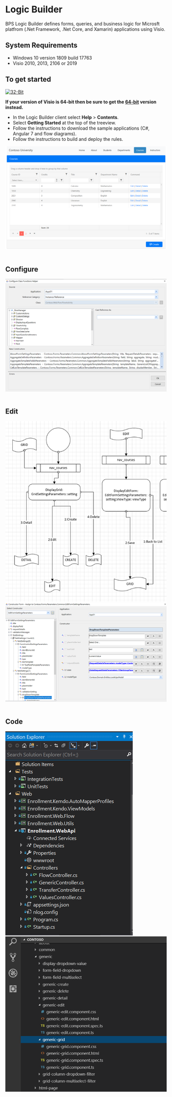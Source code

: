 # Logic Builder
BPS Logic Builder defines forms, queries, and business logic for Microsft platfrom (.Net Framework, .Net Core, and Xamarin) applications using Visio.

## System Requirements
* Windows 10 version 1809 build 17763
* Visio 2010, 2013, 2106 or 2019

## To get started
[![32-Bit](https://assets.windowsphone.com/85864462-9c82-451e-9355-a3d5f874397a/English_get-it-from-MS_InvariantCulture_Default.png)](//www.microsoft.com/store/apps/9NGKP83G750J?ocid=badge)

**If your version of Visio is 64-bit then be sure to get the [64-bit](//www.microsoft.com/store/apps/9PBQ81MNWHLX) version instead.**
* In the Logic Builder client select **Help** > **Contents**. 
* Select **Getting Started** at the top of the treeview.
* Follow the instructions to download the sample applications (C#, Angular 7 and flow diagrams).
* Follow the instructions to build and deploy the rules.

![](CoursesGrid.PNG?raw=true)
<br><br>

## Configure
![](ConfigureClassFunctionsHelper.PNG?raw=true)
<br><br>

## Edit
![](Editing.PNG?raw=true)
![](EditFormSettingsBeingEdited.PNG?raw=true)
<br><br>

## Code
![](Vs2017.PNG?raw=true)
![](VSCodeProjectExplorer.PNG?raw=true)


